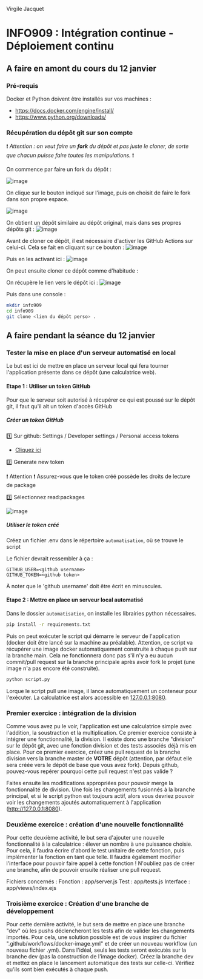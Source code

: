 Virgile Jacquet
# INFO909 : Intégration continue - Déploiement continu

## A faire en amont du cours du 12 janvier

### Pré-requis

Docker et Python doivent être installés sur vos machines :
- https://docs.docker.com/engine/install/
- https://www.python.org/downloads/

### Récupération du dépôt git sur son compte

:exclamation: _Attention : on veut faire un **fork** du dépôt et pas juste le cloner, de sorte que chacun puisse faire toutes les manipulations._ :exclamation:

On commence par faire un fork du dépôt : 

![image](https://user-images.githubusercontent.com/43339411/148648272-13c335a0-c50a-4361-af7c-01a1098836d9.png)

On clique sur le bouton indiqué sur l'image, puis on choisit de faire le fork dans son propre espace.

![image](https://user-images.githubusercontent.com/43339411/148648366-5e7ad2ed-2282-4f09-aa80-430629114c86.png)

On obtient un dépôt similaire au dépôt original, mais dans ses propres dépôts git : ![image](https://user-images.githubusercontent.com/43339411/148648402-c04e8051-93f9-4857-a609-e1c3c590cf71.png)

Avant de cloner ce dépôt, il est nécessaire d'activer les GitHub Actions sur celui-ci. Cela se fait en cliquant sur ce bouton :
![image](https://user-images.githubusercontent.com/75121454/149013188-e41cbb8f-b23c-4b3d-be3b-b9a17f353a79.png)

Puis en les activant ici :
![image](https://user-images.githubusercontent.com/75121454/149013338-e5fd9b5b-2306-41a2-b53d-08ab46ccbf9e.png)

On peut ensuite cloner ce dépôt comme d'habitude : 

On récupère le lien vers le dépôt ici : ![image](https://user-images.githubusercontent.com/43339411/148648489-0fd35fe3-9234-45c9-9b16-10c26b443aa0.png)

Puis dans une console : 

```sh
mkdir info909
cd info909
git clone <lien du dépôt perso> .
```

## A faire pendant la séance du 12 janvier

### Tester la mise en place d'un serveur automatisé en local

Le but est ici de mettre en place un serveur local qui fera tourner l'application présente dans ce dépôt (une calculatrice web).

#### Etape 1 : Utiliser un token GitHub

Pour que le serveur soit autorisé à récupérer ce qui est poussé sur le dépôt git, il faut qu'il ait un token d'accès GitHub

##### Créer un token GitHub

:one: Sur github: Settings / Developer settings / Personal access tokens
  - [Cliquez ici](https://github.com/settings/tokens "Tokens")

:two: Generate new token

:exclamation: Attention :exclamation: Assurez-vous que le token créé possède les droits de lecture de package

:three: Sélectionnez  read:packages

![image](https://user-images.githubusercontent.com/75121454/148825832-205e6f9c-4305-4eaa-9689-4991ee1ce974.png)


##### Utiliser le token créé

Créez un fichier .env dans le répertoire `automatisation`, où se trouve le script

Le fichier devrait ressembler à ça :

```
GITHUB_USER=<github username>
GITHUB_TOKEN=<github token>
```
À noter que le 'github username' doit être écrit en minuscules.

#### Etape 2 : Mettre en place un serveur local automatisé

Dans le dossier `automatisation`, on installe les librairies python nécessaires.

```bash
pip install -r requirements.txt
```

Puis on peut exécuter le script qui démarre le serveur de l'application (docker doit être lancé sur la machine au préalable). Attention, ce script va récupérer une image docker automatiquement construite à chaque push sur la branche main. Cela ne fonctionnera donc pas s'il n'y a eu aucun commit/pull request sur la branche principale après avoir fork le projet (une image n'a pas encore été construite).
```bash
python script.py
```
Lorque le script pull une image, il lance automatiquement un conteneur pour l'exécuter. La calculatrice est alors accessible en <a href="http://127.0.0.1:8080">127.0.0.1:8080</a>.

### Premier exercice : intégration de la division

Comme vous avez pu le voir, l'application est une calculatrice simple avec l'addition, la soustraction et la multiplication. Ce premier exercice consiste à intégrer une fonctionnalité, la division.
Il existe donc une branche "division" sur le dépôt git, avec une fonction division et des tests associés déjà mis en place.
Pour ce premier exercice, créez une pull request de la branche division vers la branche master de **VOTRE** dépôt (attention, par défaut elle sera créée vers le dépôt de base que vous avez fork).
Depuis github, pouvez-vous repérer pourquoi cette pull request n'est pas valide ? 

Faites ensuite les modifications appropriées pour pouvoir merge la fonctionnalité de division.
Une fois les changements fusionnés à la branche principal, et si le script python est toujours actif, alors vous devriez pouvoir voir les changements ajoutés automatiquement à l'application (http://127.0.0.1:8080).

### Deuxième exercice : création d'une nouvelle fonctionnalité

Pour cette deuxième activité, le but sera d'ajouter une nouvelle fonctionnalité à la calculatrice : élever un nombre à une puissance choisie. Pour cela, il faudra écrire d'abord le test unitaire de cette fonction, puis implémenter la fonction en tant que telle. Il faudra également modifier l'interface pour pouvoir faire appel à cette fonction !
N'oubliez pas de créer une branche, afin de pouvoir ensuite réaliser une pull request.

Fichiers concernés :
Fonction : app/server.js
Test : app/tests.js
Interface : app/views/index.ejs

### Troisième exercice : Création d'une branche de développement

Pour cette dernière activité, le but sera de mettre en place une branche "dev" où les pushs déclencheront les tests afin de valider les changements importés. Pour cela, une solution possible est de vous inspirer du fichier ".github/workflows/docker-image.yml" et de créer un nouveau workflow (un nouveau fichier .yml). Dans l'idéal, seuls les tests seront exécutés sur la branche dev (pas la construction de l'image docker).
Créez la branche dev et mettez en place le lancement automatique des tests sur celle-ci. Vérifiez qu'ils sont bien exécutés à chaque push.